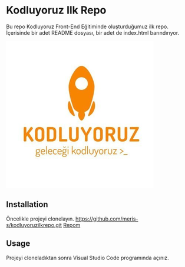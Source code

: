 # Kodluyoruz Ilk Repo
Bu repo Kodluyoruz Front-End Eğitiminde oluşturduğumuz ilk repo. İçerisinde bir adet README dosyası, bir adet de index.html barındırıyor.

![Kodluyoruz Logo](https://raw.githubusercontent.com/Kodluyoruz/taskforce/git/git/markdown-nedir-nasil-kullaniriz-/figures/kodluyoruz_logo.jpg)

## Installation
Öncelikle projeyi clonelayın. https://github.com/meris-s/kodluyoruzilkrepo.git [Repom](https://github.com/meris-s/kodluyoruzilkrepo.git)

## Usage
Projeyi cloneladıktan sonra Visual Studio Code programında açınız.




